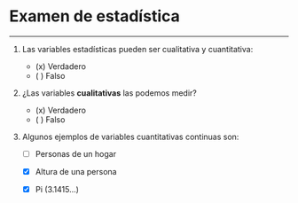 # Examen de estadística

---
1. Las variables estadísticas pueden ser cualitativa y cuantitativa:
    - (x) Verdadero
    - ( ) Falso

2. ¿Las variables **cualitativas** las podemos medir?
    - (x) Verdadero
    - ( ) Falso 

3. Algunos ejemplos de variables cuantitativas continuas son:
    - [ ] Personas de un hogar
    - [x] Altura de una persona
    - [x] Pi (3.1415...)


